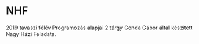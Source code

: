 # NHF
2019 tavaszi félév Programozás alapjai 2 tárgy Gonda Gábor által készített Nagy Házi Feladata.
